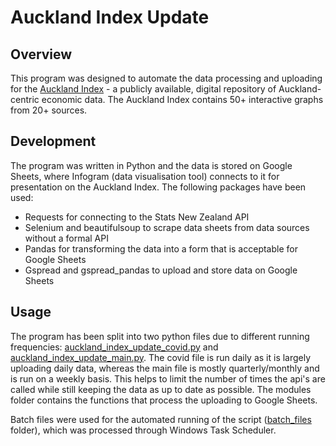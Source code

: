 # Auckland Index Update
## Overview
This program was designed to automate the data processing and uploading for the [Auckland Index](https://www.aucklandnz.com/auckland-index) - a publicly available, digital repository of Auckland-centric economic data. The Auckland Index contains 50+ interactive graphs from 20+ sources.

## Development
The program was written in Python and the data is stored on Google Sheets, where Infogram (data visualisation tool) connects to it for presentation on the Auckland Index. The following packages have been used:
- Requests for connecting to the Stats New Zealand API
- Selenium and beautifulsoup to scrape data sheets from data sources without a formal API
- Pandas for transforming the data into a form that is acceptable for Google Sheets
- Gspread and gspread_pandas to upload and store data on Google Sheets

## Usage
The program has been split into two python files due to different running frequencies: [auckland_index_update_covid.py](auckland_index_update_covid.py) and [auckland_index_update_main.py](auckland_index_update_main.py). The covid file is run daily as it is largely uploading daily data, whereas the main file is mostly quarterly/monthly and is run on a weekly basis. This helps to limit the number of times the api's are called while still keeping the data as up to date as possible. The modules folder contains the functions that process the uploading to Google Sheets.

Batch files were used for the automated running of the script ([batch_files](batch_files) folder), which was processed through Windows Task Scheduler.
